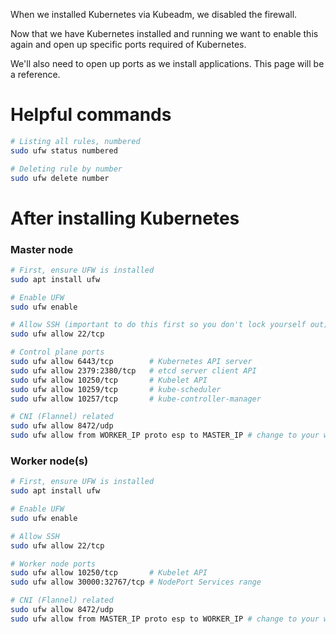 When we installed Kubernetes via Kubeadm, we disabled the firewall. 

Now that we have Kubernetes installed and running we want to enable this again and open up specific ports required of Kubernetes. 

We'll also need to open up ports as we install applications. This page will be a reference.

# Helpful commands
```bash
# Listing all rules, numbered
sudo ufw status numbered

# Deleting rule by number
sudo ufw delete number
```

# After installing Kubernetes

### Master node
```bash
# First, ensure UFW is installed
sudo apt install ufw

# Enable UFW
sudo ufw enable

# Allow SSH (important to do this first so you don't lock yourself out)
sudo ufw allow 22/tcp

# Control plane ports
sudo ufw allow 6443/tcp        # Kubernetes API server
sudo ufw allow 2379:2380/tcp   # etcd server client API
sudo ufw allow 10250/tcp       # Kubelet API
sudo ufw allow 10259/tcp       # kube-scheduler
sudo ufw allow 10257/tcp       # kube-controller-manager

# CNI (Flannel) related
sudo ufw allow 8472/udp
sudo ufw allow from WORKER_IP proto esp to MASTER_IP # change to your worker and master node IPs
```

### Worker node(s)
```bash
# First, ensure UFW is installed
sudo apt install ufw

# Enable UFW
sudo ufw enable

# Allow SSH
sudo ufw allow 22/tcp

# Worker node ports
sudo ufw allow 10250/tcp       # Kubelet API
sudo ufw allow 30000:32767/tcp # NodePort Services range

# CNI (Flannel) related
sudo ufw allow 8472/udp
sudo ufw allow from MASTER_IP proto esp to WORKER_IP # change to your worker and master node IPs
```